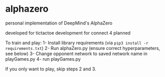 # alphazero
personal implementation of DeepMind's AlphaZero 

developed for tictactoe
development for connect 4 planned

To train and play:
1- Install library requirements (via `pip3 install -r requirements.txt`)
2- Run alphaZero.py (ensure correct hyperparameters, see below)
3- Change opponent network to saved network name in playGames.py
4- run playGames.py

If you only want to play, skip steps 2 and 3.